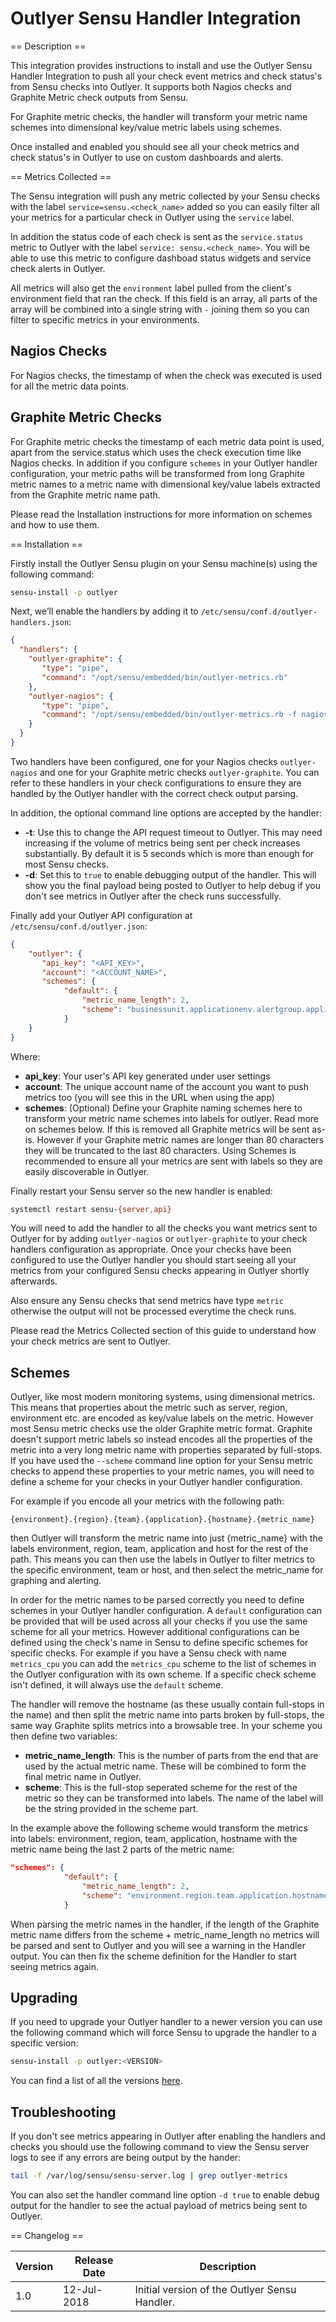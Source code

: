 Outlyer Sensu Handler Integration
=================================

== Description ==

This integration provides instructions to install and use the Outlyer Sensu Handler Integration
to push all your check event metrics and check status's from Sensu checks into Outlyer. It supports
both Nagios checks and Graphite Metric check outputs from Sensu.

For Graphite metric checks, the handler will transform your metric name schemes into 
dimensional key/value metric labels using schemes.

Once installed and enabled you should see all your check metrics and check status's in Outlyer to
use on custom dashboards and alerts.

== Metrics Collected ==

The Sensu integration will push any metric collected by your Sensu checks with the
label `service=sensu.<check_name>` added so you can easily filter all your metrics
for a particular check in Outlyer using the `service` label. 

In addition the status code of each check is sent as the `service.status` metric
to Outlyer with the label `service: sensu.<check_name>`. You will be able to use this
metric to configure dashboad status widgets and service check alerts in Outlyer.

All metrics will also get the `environment` label pulled from the client's environment 
field that ran the check. If this field is an array, all parts of the array will be 
combined into a single string with `-` joining them so you can filter to specific metrics 
in your environments.

## Nagios Checks

For Nagios checks, the timestamp of when the check was executed is used for all the
metric data points. 

## Graphite Metric Checks

For Graphite metric checks the timestamp of each metric data
point is used, apart from the service.status which uses the check execution time
like Nagios checks. In addition if you configure `schemes` in your Outlyer handler
configuration, your metric paths will be transformed from long Graphite metric names
to a metric name with dimensional key/value labels extracted from the Graphite metric
name path.

Please read the Installation instructions for more information on schemes and how
to use them.

== Installation ==

Firstly install the Outlyer Sensu plugin on your Sensu machine(s) using the following
command:

```bash
sensu-install -p outlyer
```

Next, we’ll enable the handlers by adding it to `/etc/sensu/conf.d/outlyer-handlers.json`:

```json
{
  "handlers": {
    "outlyer-graphite": {
       "type": "pipe",
       "command": "/opt/sensu/embedded/bin/outlyer-metrics.rb"
    },
    "outlyer-nagios": {
       "type": "pipe",
       "command": "/opt/sensu/embedded/bin/outlyer-metrics.rb -f nagios"
    }
  }
}
```

Two handlers have been configured, one for your Nagios checks `outlyer-nagios` and
one for your Graphite metric checks `outlyer-graphite`. You can refer to these handlers
in your check configurations to ensure they are handled by the Outlyer handler with
the correct check output parsing. 

In addition, the optional command line options are accepted by the handler:

* **-t**: Use this to change the API request timeout to Outlyer. This may need increasing
if the volume of metrics being sent per check increases substantially. By default it is 5
seconds which is more than enough for most Sensu checks.
* **-d**: Set this to `true` to enable debugging output of the handler. This will show you
the final payload being posted to Outlyer to help debug if you don't see metrics in Outlyer
after the check runs successfully.

Finally add your Outlyer API configuration at `/etc/sensu/conf.d/outlyer.json`:

```json
{
    "outlyer": {
       "api_key": "<API_KEY>",
       "account": "<ACCOUNT_NAME>",
       "schemes": {
            "default": {
                "metric_name_length": 2,
                "scheme": "businessunit.applicationenv.alertgroup.applicationrole.sensuserver.owneremail.runningschedule.host"
            }
    }
}
```

Where:

* **api_key**: Your user's API key generated under user settings
* **account**: The unique account name of the account you want to push metrics too (you will see this in the URL when using the app)
* **schemes**: (Optional) Define your Graphite naming schemes here to transform your metric name schemes into labels for outlyer. 
Read more on schemes below. If this is removed all Graphite metrics will be sent as-is. However if your Graphite metric names are longer
than 80 characters they will be truncated to the last 80 characters. Using Schemes is recommended to ensure all your metrics are sent
with labels so they are easily discoverable in Outlyer.

Finally restart your Sensu server so the new handler is enabled:

```bash
systemctl restart sensu-{server,api}
```

You will need to add the handler to all the checks you want metrics sent to Outlyer for by adding
`outlyer-nagios` or `outlyer-graphite` to your check handlers configuration as appropriate. Once
your checks have been configured to use the Outlyer handler you should start seeing all your
metrics from your configured Sensu checks appearing in Outlyer shortly afterwards.

Also ensure any Sensu checks that send metrics have type `metric` otherwise the output will not
be processed everytime the check runs.

Please read the Metrics Collected section of this guide to understand how your check metrics
are sent to Outlyer.

## Schemes

Outlyer, like most modern monitoring systems, using dimensional metrics. This means that properties about
the metric such as server, region, environment etc. are encoded as key/value labels on the metric. However
most Sensu metric checks use the older Graphite metric format. Graphite doesn't support metric labels
so instead encodes all the properties of the metric into a very long metric name with properties
separated by full-stops. If you have used the `--scheme` command line option for your Sensu
metric checks to append these properties to your metric names, you will need to define a scheme
for your checks in your Outlyer handler configuration.

For example if you encode all your metrics with the following path:

```
{environment}.{region}.{team}.{application}.{hostname}.{metric_name}
```

then Outlyer will transform the metric name into just {metric_name} with the labels
environment, region, team, application and host for the rest of the path. This means
you can then use the labels in Outlyer to filter metrics to the specific environment, 
team or host, and then select the metric_name for graphing and alerting.

In order for the metric names to be parsed correctly you need to define schemes in your
Outlyer handler configuration. A `default` configuration can be provided that will be used
across all your checks if you use the same scheme for all your metrics. However additional
configurations can be defined using the check's name in Sensu to define specific schemes
for specific checks. For example if you have a Sensu check with name `metrics_cpu` you can
add the `metrics_cpu` scheme to the list of schemes in the Outlyer configuration with its 
own scheme. If a specific check scheme isn't defined, it will always use the `default` scheme.

The handler will remove the hostname (as these usually contain full-stops in the name) and then
split the metric name into parts broken by full-stops, the same way Graphite splits metrics into
a browsable tree. In your scheme you then define two variables:

* **metric_name_length**: This is the number of parts from the end that are used by the actual metric name. These will be combined to form the final metric name in Outlyer.
* **scheme**: This is the full-stop seperated scheme for the rest of the metric so they can be transformed into labels. The name of the label will be the string provided in the scheme part.

In the example above the following scheme would transform the metrics into labels:
environment, region, team, application, hostname with the metric name being the last 2
parts of the metric name:

```json
"schemes": {
            "default": {
                "metric_name_length": 2,
                "scheme": "environment.region.team.application.hostname"
            }
```

When parsing the metric names in the handler, if the length of the Graphite metric
name differs from the scheme + metric_name_length no metrics will be parsed and sent
to Outlyer and you will see a warning in the Handler output. You can then fix the 
scheme definition for the Handler to start seeing metrics again.

## Upgrading

If you need to upgrade your Outlyer handler to a newer version you can use the following
command which will force Sensu to upgrade the handler to a specific version:

```bash
sensu-install -p outlyer:<VERSION>
```
You can find a list of all the versions <a href="https://rubygems.org/gems/sensu-plugins-outlyer" target="_blank">here</a>.

## Troubleshooting

If you don't see metrics appearing in Outlyer after enabling the handlers and checks 
you should use the following command to view the Sensu server logs to see if any
errors are being output by the hander:

```bash
tail -f /var/log/sensu/sensu-server.log | grep outlyer-metrics
```
You can also set the handler command line option `-d true` to enable debug output
for the handler to see the actual payload of metrics being sent to Outlyer.

== Changelog ==

|Version|Release Date|Description                                          |
|-------|------------|-----------------------------------------------------|
|1.0    |12-Jul-2018 |Initial version of the Outlyer Sensu Handler.        |